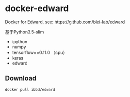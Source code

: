 # docker-edward
Docker for Edward. see: https://github.com/blei-lab/edward

基于Python3.5-slim

- ipython
- numpy
- tensorflow==0.11.0 （cpu）
- keras
- edward

## Download

```
docker pull ibbd/edward
```

